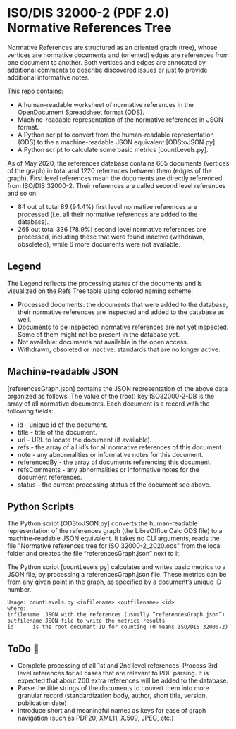 # **ISO/DIS 32000-2 (PDF 2.0) Normative References Tree**

Normative References are structured as an oriented graph (tree), whose vertices are normative documents and (oriented) edges are references from one document to another. Both vertices and edges are annotated by additional comments to describe discovered issues or just to provide additional informative notes. 

This repo contains:

- A human-readable worksheet of normative references in the OpenDocument Spreadsheet format (ODS).
- Machine-readable representation of the normative references in JSON format.
- A Python script to convert from the human-readable representation (ODS) to the a machine-readable JSON equivalent [ODStoJSON.py] 
- A Python script to calculate some basic metrics [countLevels.py].

As of May 2020, the references database contains 605 documents (vertices of the graph) in total and 1220 references between them (edges of the graph). First level references mean the documents are directly referenced from ISO/DIS 32000-2. Their references are called second level references and so on:

- 84 out of total 89 (94.4%) first level normative references are processed (i.e. all their normative references are added to the database).
- 265 out total 336 (78.9%) second level normative references are processed, including those that were found inactive (withdrawn, obsoleted), while 6 more documents were not available.

## **Legend**

The Legend reflects the processing status of the documents and is visualized on the Refs Tree table using colored naming scheme:
- Processed documents: the documents that were added to the database, their normative references are inspected and added to the database as well.
- Documents to be inspected: normative references are not yet inspected. Some of them might not be present in the database yet.
- Not available: documents not available in the open access.
- Withdrawn, obsoleted or inactive: standards that are no longer active.

## **Machine-readable JSON**

[referencesGraph.json] contains the JSON representation of the above data organized as follows. The value of the (root) key ISO32000-2-DB is the array of all normative documents. 
Each document is a record with the following fields:
- id - unique id of the document.
- title - title of the document.
- url - URL to locate the document (if available).
- refs - the array of all id’s for all normative references of this document.
- note - any abnormalities or informative notes for this document.
- referencedBy - the array of documents referencing this document.
- refsComments - any abnormalities or informative notes for the document references.
- status – the current processing status of the document see above.

## **Python Scripts**

The Python script [ODStoJSON.py] converts the human-readable representation of the references graph (the LibreOffice Calc ODS file) to a machine-readable JSON equivalent. It takes no CLI arguments, reads the file "Normative references tree for ISO 32000-2_2020.ods" from the local folder and creates the file “referencesGraph.json” next to it.

The Python script [countLevels.py] calculates and writes basic metrics to a JSON file, by processing a referencesGraph.json file. These metrics can be from any given point in the graph, as specified by a document’s unique ID number. 
```
Usage: countLevels.py <infilename> <outfilename> <id>
where:
infilename	JSON with the references (usually “referencesGraph.json”)
outfilename	JSON file to write the metrics results
id		is the root document ID for counting (0 means ISO/DIS 32000-2)
```

## **ToDo** :pushpin:

- Complete processing of all 1st and 2nd level references. Process 3rd level references for all cases that are relevant to PDF parsing. It is expected that about 200 extra references will be added to the database.
- Parse the title strings of the documents to convert them into more granular record (standardization body, author, short title, version, publication date)
- Introduce short and meaningful names as  keys for ease of graph navigation (such as PDF20, XML11, X.509, JPEG, etc.)


